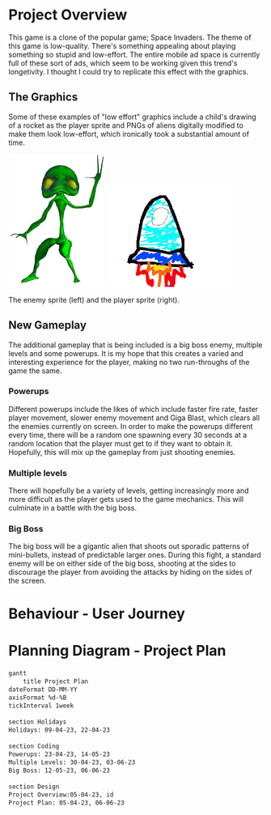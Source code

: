 # Project Overview

This game is a clone of the popular game; Space Invaders. The theme of this game is low-quality. There's something appealing about playing something so stupid and low-effort. The entire mobile ad space is currently full of these sort of ads, which seem to be working given this trend's longetivity. I thought I could try to replicate this effect with the graphics.

## The Graphics
Some of these examples of "low effort" graphics include a child's drawing of a rocket as the player sprite and PNGs of aliens digitally modified to make them look low-effort, which ironically took a substantial amount of time.

![Alien Enemy Sprite](Images/alien.png) ![Player Sprite](Images/playerchar.png)

The enemy sprite (left) and the player sprite (right).

## New Gameplay
The additional gameplay that is being included is a big boss enemy, multiple levels and some powerups. It is my hope that this creates a varied and interesting experience for the player, making no two run-throughs of the game the same.

### Powerups
Different powerups include the likes of which include faster fire rate, faster player movement, slower enemy movement and Giga Blast, which clears all the enemies currently on screen. 
In order to make the powerups different every time, there will be a random one spawning every 30 seconds at a random location that the player must get to if they want to obtain it. Hopefully, this will mix up the gameplay from just shooting enemies.

### Multiple levels
There will hopefully be a variety of levels, getting increasingly more and more difficult as the player gets used to the game mechanics. This will culminate in a battle with the big boss.

### Big Boss
The big boss will be a gigantic alien that shoots out sporadic patterns of mini-bullets, instead of predictable larger ones. During this fight, a standard enemy will be on either side of the big boss, shooting at the sides to discourage the player from avoiding the attacks by hiding on the sides of the screen.


# Behaviour - User Journey


# Planning Diagram - Project Plan

```mermaid
gantt
    title Project Plan
dateFormat DD-MM-YY
axisFormat %d-%B
tickInterval 1week

section Holidays
Holidays: 09-04-23, 22-04-23

section Coding
Powerups: 23-04-23, 14-05-23
Multiple Levels: 30-04-23, 03-06-23
Big Boss: 12-05-23, 06-06-23

section Design
Project Overview:05-04-23, id
Project Plan: 05-04-23, 06-06-23
```